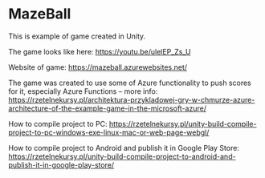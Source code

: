 # MazeBall

This is example of game created in Unity.

The game looks like here: https://youtu.be/ulelEP_Zs_U

Website of game: https://mazeball.azurewebsites.net/


The game was created to use some of Azure functionality to push scores for it, especially Azure Functions – more info: https://rzetelnekursy.pl/architektura-przykladowej-gry-w-chmurze-azure-architecture-of-the-example-game-in-the-microsoft-azure/


How to compile project to PC: https://rzetelnekursy.pl/unity-build-compile-project-to-pc-windows-exe-linux-mac-or-web-page-webgl/

How to compile project to Android and publish it in Google Play Store: https://rzetelnekursy.pl/unity-build-compile-project-to-android-and-publish-it-in-google-play-store/
